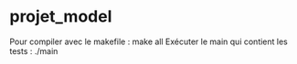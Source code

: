 # projet_model
Pour compiler avec le makefile : make all
Exécuter le main qui contient les tests : ./main
